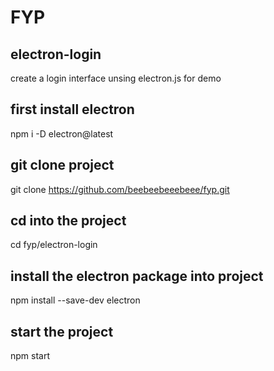 # FYP

## electron-login
create a login interface unsing electron.js for demo

## first install electron
npm i -D electron@latest

## git clone project
git clone https://github.com/beebeebeeebeee/fyp.git

## cd into the project
cd fyp/electron-login

## install the electron package into project
npm install --save-dev electron

## start the project
npm start

